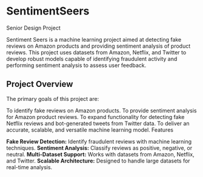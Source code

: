 # SentimentSeers
Senior Design Project

Sentiment Seers is a machine learning project aimed at detecting fake reviews on Amazon products and providing sentiment analysis of product reviews. This project uses datasets from Amazon, Netflix, and Twitter to develop robust models capable of identifying fraudulent activity and performing sentiment analysis to assess user feedback.

## Project Overview

The primary goals of this project are:

To identify fake reviews on Amazon products.
To provide sentiment analysis for Amazon product reviews.
To expand functionality for detecting fake Netflix reviews and bot-generated tweets from Twitter data.
To deliver an accurate, scalable, and versatile machine learning model.
Features

**Fake Review Detection:** Identify fraudulent reviews with machine learning techniques.
**Sentiment Analysis:** Classify reviews as positive, negative, or neutral.
**Multi-Dataset Support:** Works with datasets from Amazon, Netflix, and Twitter.
**Scalable Architecture:** Designed to handle large datasets for real-time analysis.
